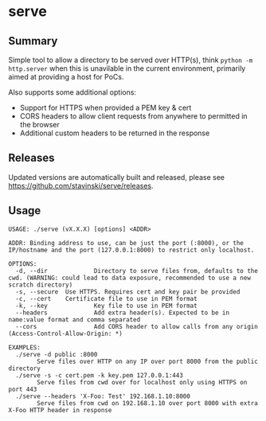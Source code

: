 # serve

## Summary

Simple tool to allow a directory to be served over HTTP(s), think `python -m http.server` when this is unavilable in the current environment, primarily aimed at providing a host for PoCs. 

Also supports some additional options:

* Support for HTTPS when provided a PEM key & cert
* CORS headers to allow client requests from anywhere to permitted in the browser
* Additional custom headers to be returned in the response

## Releases

Updated versions are automatically built and released, please see https://github.com/stavinski/serve/releases.

## Usage

~~~
USAGE: ./serve (vX.X.X) [options] <ADDR>

ADDR: Binding address to use, can be just the port (:8000), or the IP/hostname and the port (127.0.0.1:8000) to restrict only localhost. 

OPTIONS:
  -d, --dir             Directory to serve files from, defaults to the cwd. (WARNING: could lead to data exposure, recommended to use a new scratch directory)
  -s, --secure  Use HTTPS. Requires cert and key pair be provided
  -c, --cert    Certificate file to use in PEM format
  -k, --key             Key file to use in PEM format
  --headers             Add extra header(s). Expected to be in name:value format and comma separated
  --cors                Add CORS header to allow calls from any origin (Access-Control-Allow-Origin: *)

EXAMPLES:
  ./serve -d public :8000
        Serve files over HTTP on any IP over port 8000 from the public directory
  ./serve -s -c cert.pem -k key.pem 127.0.0.1:443
        Serve files from cwd over for localhost only using HTTPS on port 443
  ./serve --headers 'X-Foo: Test' 192.168.1.10:8000
        Serve files from cwd on 192.168.1.10 over port 8000 with extra X-Foo HTTP header in response
~~~
